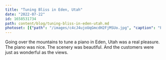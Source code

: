 ```yaml
---
title: "Tuning Bliss in Eden, Utah"
date: "2022-07-22"
id: 1658531734
path: content/blog/tuning-bliss-in-eden-utah.md
photoset: [{"path": "/images/c4cJ4ujoUqGmcdH2FjMSUo.jpg", "caption": "Pineview Reservoir", "thumbnail": "True"}, {"path": "/images/i2t9nLZeZZYBHuUaG4VEus.jpg", "caption": "An Eden view"}, {"path": "/images/3gkKyNFWYXtxwiMkKKACNH.jpg", "caption": "Baldwin studio piano", "thumbnail": "False"}]
---
```

Going over the mountains to tune a piano in Eden, Utah was a real pleasure.  The piano was nice.  The scenery was beautiful.  And the customers were just as wonderful as the views.